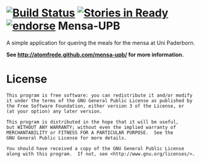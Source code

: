 [![Build Status](https://travis-ci.org/atomfrede/mensa-upb.svg?branch=master)](https://travis-ci.org/atomfrede/mensa-upb)
[![Stories in Ready](https://badge.waffle.io/atomfrede/mensa-upb.png?label=ready&title=Ready)](https://waffle.io/atomfrede/mensa-upb)
[![endorse](http://api.coderwall.com/atomfrede/endorsecount.png)](http://coderwall.com/atomfrede)
Mensa-UPB
========

A simple application for quering the meals for the mensa at Uni Paderborn.

**See http://atomfrede.github.com/mensa-upb/ for more information.**

License
========

    This program is free software: you can redistribute it and/or modify
    it under the terms of the GNU General Public License as published by
    the Free Software Foundation, either version 3 of the License, or
    (at your option) any later version.

    This program is distributed in the hope that it will be useful,
    but WITHOUT ANY WARRANTY; without even the implied warranty of
    MERCHANTABILITY or FITNESS FOR A PARTICULAR PURPOSE.  See the
    GNU General Public License for more details.

    You should have received a copy of the GNU General Public License
    along with this program.  If not, see <http://www.gnu.org/licenses/>.


[1]: http://dl.dropbox.com/u/159886/mensa-upb/mensa-upb-v1-screen1.png

